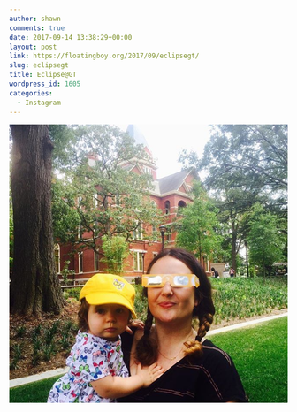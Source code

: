 ```yaml
---
author: shawn
comments: true
date: 2017-09-14 13:38:29+00:00
layout: post
link: https://floatingboy.org/2017/09/eclipsegt/
slug: eclipsegt
title: Eclipse@GT
wordpress_id: 1605
categories:
  - Instagram
---
```


[![Eclipse@GT](/assets/media/2017/09/20969264_337093160083147_6057199146417258496_n.jpg)](/assets/media/2017/09/20969264_337093160083147_6057199146417258496_n.jpg)
